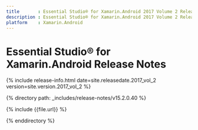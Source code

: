 ```yaml
---
title       : Essential Studio® for Xamarin.Android 2017 Volume 2 Release Notes
description : Essential Studio® for Xamarin.Android 2017 Volume 2 Release Notes
platform    : Xamarin.Android
---
```


# Essential Studio® for Xamarin.Android Release Notes

{% include release-info.html date=site.releasedate.2017_vol_2 version=site.version.2017_vol_2 %} 

{% directory path: _includes/release-notes/v15.2.0.40 %}

{% include {{file.url}} %}

{% enddirectory %}